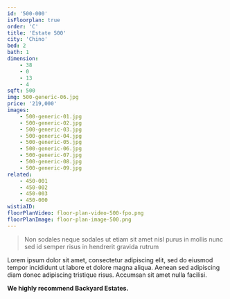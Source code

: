```yaml
---
id: '500-000'
isFloorplan: true
order: 'C'
title: 'Estate 500'
city: 'Chino'
bed: 2
bath: 1
dimension:
    - 38
    - 0
    - 13
    - 4
sqft: 500
img: 500-generic-06.jpg
price: '219,000'
images:
    - 500-generic-01.jpg
    - 500-generic-02.jpg
    - 500-generic-03.jpg
    - 500-generic-04.jpg
    - 500-generic-05.jpg
    - 500-generic-06.jpg
    - 500-generic-07.jpg
    - 500-generic-08.jpg
    - 500-generic-09.jpg
related:
    - 450-001
    - 450-002
    - 450-003
    - 450-000
wistiaID:
floorPlanVideo: floor-plan-video-500-fpo.png
floorPlanImage: floor-plan-image-500.png
---
```


> Non sodales neque sodales ut etiam sit amet nisl purus in mollis nunc sed id semper risus in hendrerit gravida rutrum

Lorem ipsum dolor sit amet, consectetur adipiscing elit, sed do eiusmod tempor incididunt ut labore et dolore magna aliqua. Aenean sed adipiscing diam donec adipiscing tristique risus. Accumsan sit amet nulla facilisi.

**We highly recommend Backyard Estates.**
